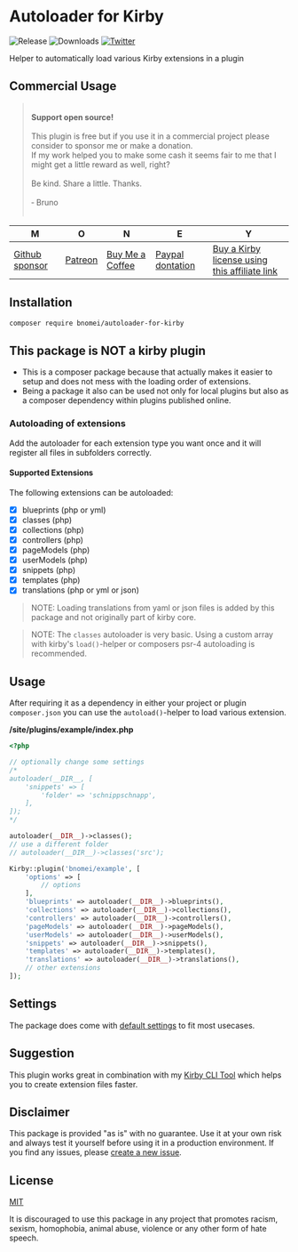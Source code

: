 # Autoloader for Kirby

![Release](https://flat.badgen.net/packagist/v/bnomei/autoloader-for-kirby?color=ae81ff)
![Downloads](https://flat.badgen.net/packagist/dt/bnomei/autoloader-for-kirby?color=272822)
[![Twitter](https://flat.badgen.net/badge/twitter/bnomei?color=66d9ef)](https://twitter.com/bnomei)

Helper to automatically load various Kirby extensions in a plugin


## Commercial Usage

> <br>
><b>Support open source!</b><br><br>
> This plugin is free but if you use it in a commercial project please consider to sponsor me or make a donation.<br>
> If my work helped you to make some cash it seems fair to me that I might get a little reward as well, right?<br><br>
> Be kind. Share a little. Thanks.<br><br>
> &dash; Bruno<br>
> &nbsp; 

| M | O | N | E | Y |
|---|----|---|---|---|
| [Github sponsor](https://github.com/sponsors/bnomei) | [Patreon](https://patreon.com/bnomei) | [Buy Me a Coffee](https://buymeacoff.ee/bnomei) | [Paypal dontation](https://www.paypal.me/bnomei/15) | [Buy a Kirby license using this affiliate link](https://a.paddle.com/v2/click/1129/35731?link=1170) |

## Installation

```bash
composer require bnomei/autoloader-for-kirby
```

## This package is NOT a kirby plugin

- This is a composer package because that actually makes it easier to setup and does not mess with the loading order of extensions.
- Being a package it also can be used not only for local plugins but also as a composer dependency within plugins published online.

### Autoloading of extensions

Add the autoloader for each extension type you want once and it will register all files in subfolders correctly.

#### Supported Extensions

The following extensions can be autoloaded:

- [x] blueprints (php or yml)
- [x] classes (php)
- [x] collections (php)
- [x] controllers (php)
- [x] pageModels (php)
- [x] userModels (php)
- [x] snippets (php)
- [x] templates (php)
- [X] translations (php or yml or json)

> NOTE: Loading translations from yaml or json files is added by this package and not originally part of kirby core.

> NOTE: The `classes` autoloader is very basic. Using a custom array with kirby's `load()`-helper or composers psr-4 autoloading is recommended.

## Usage

After requiring it as a dependency in either your project or plugin `composer.json` you can use the `autoload()`-helper to load various extension.

**/site/plugins/example/index.php**
```php
<?php

// optionally change some settings
/*
autoloader(__DIR__, [
    'snippets' => [
        'folder' => 'schnippschnapp',
    ],
]);
*/

autoloader(__DIR__)->classes();
// use a different folder
// autoloader(__DIR__)->classes('src');

Kirby::plugin('bnomei/example', [
    'options' => [
        // options
    ],
    'blueprints' => autoloader(__DIR__)->blueprints(),
    'collections' => autoloader(__DIR__)->collections(),
    'controllers' => autoloader(__DIR__)->controllers(),
    'pageModels' => autoloader(__DIR__)->pageModels(),
    'userModels' => autoloader(__DIR__)->userModels(),
    'snippets' => autoloader(__DIR__)->snippets(),
    'templates' => autoloader(__DIR__)->templates(),
    'translations' => autoloader(__DIR__)->translations(),
    // other extensions
]);
```

## Settings

The package does come with [default settings](https://github.com/bnomei/autoloader-for-kirby/blob/main/classes/Autoloader.php#L27) to fit most usecases.

## Suggestion

This plugin works great in combination with my [Kirby CLI Tool](https://github.com/bnomei/kirby3-plopfile) which helps you to create extension files faster.

## Disclaimer

This package is provided "as is" with no guarantee. Use it at your own risk and always test it yourself before using it in a production environment. If you find any issues, please [create a new issue](https://github.com/bnomei/autoloader-for-kirby/issues/new).

## License

[MIT](https://opensource.org/licenses/MIT)

It is discouraged to use this package in any project that promotes racism, sexism, homophobia, animal abuse, violence or any other form of hate speech.
